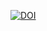 <a href="https://www.zenodo.org/badge/latestdoi/672969497"><img src="https://www.zenodo.org/badge/672969497.svg" alt="DOI"></a>
